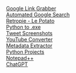 
[Google Link Grabber](https://github.com/itslucifero/Google-Link-Grabber)
<br />
[Automated Google Search](https://github.com/frzmohammadali/automate-google-search-script)
<br />
[Retropie - Le Potato](https://github.com/sourceduty/Retropie_Le_Potato)
<br />
[Python to .exe](https://github.com/xtekky/python-to-exe)
<br />
[Tweet Screenshots](https://github.com/pwnfoo/fakemenot)
<br />
[YouTube Converter](https://github.com/diegorosa/YouTube-to-MP3-Converter-API)
<br />
[Metadata Extractor](https://github.com/ellman12/DateTakenExtractor)
<br />
[Python Projects](https://github.com/Mrinank-Bhowmick/python-beginner-projects)
<br />
[Notepad++](https://github.com/notepad-plus-plus/notepad-plus-plus)
<br />
[ChatGPT](https://chat.openai.com/)
